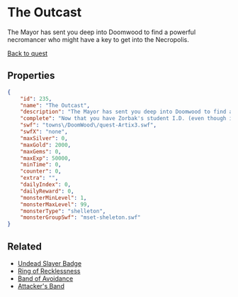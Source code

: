 # The Outcast

The Mayor has sent you deep into Doomwood to find a powerful necromancer who might have a key to get into the Necropolis.

[Back to quest](../quests.md)

## Properties

```json
{
    "id": 235,
    "name": "The Outcast",
    "description": "The Mayor has sent you deep into Doomwood to find a powerful necromancer who might have a key to get into the Necropolis.",
    "complete": "Now that you have Zorbak's student I.D. (even though it looks nothing like you, it's expired and he was expelled) you might be able to get into the Necropolis!",
    "swf": "towns\/DoomWood\/quest-Artix3.swf",
    "swfX": "none",
    "maxSilver": 0,
    "maxGold": 2000,
    "maxGems": 0,
    "maxExp": 50000,
    "minTime": 0,
    "counter": 0,
    "extra": "",
    "dailyIndex": 0,
    "dailyReward": 0,
    "monsterMinLevel": 1,
    "monsterMaxLevel": 99,
    "monsterType": "shelleton",
    "monsterGroupSwf": "mset-sheleton.swf"
}
```

## Related

- [Undead Slayer Badge](../items/1594-undead-slayer-badge.md)
- [Ring of Recklessness](../items/1598-ring-of-recklessness.md)
- [Band of Avoidance](../items/1599-band-of-avoidance.md)
- [Attacker's Band](../items/1600-attacker-s-band.md)

